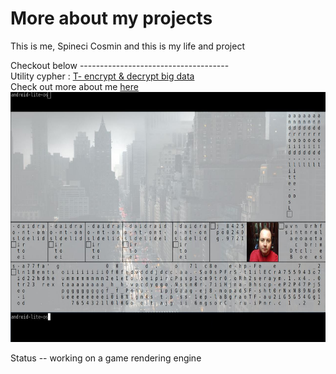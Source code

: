 <html>
 
     
 <head>
     <h1>More about my projects</h1>
        <p>This is me, Spineci Cosmin and this is my life and project</p>
Checkout below
  -------------------------------------
 </head>
 <body>
  <div>
  Utility cypher : <a href="https://github.com/drspineci/drspineci.github.io/blob/main/t-encrypting-and-decrypting-files.md" > T- encrypt & decrypt big data  </a>
  </div>
 <div>
Check out more about me <a href="https://drspineci.github.io/cv.spineci-PDL.txt" > here</a>
  </div>
 </body>  
  
  <section id="about">
      <img src="trainee.jpg" height="400" alt="">
     
  Status 
  -- working on a game rendering engine
    </section>
  </html>
